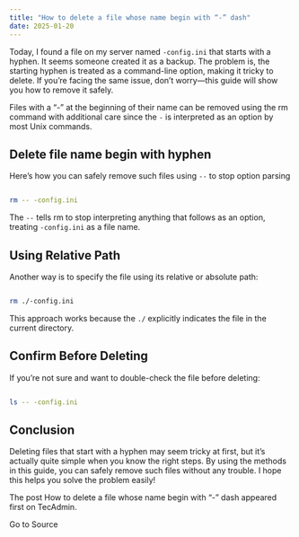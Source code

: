 ```yaml
---
title: "How to delete a file whose name begin with “-” dash"
date: 2025-01-20
---
```


Today, I found a file on my server named `-config.ini` that starts with a hyphen. It seems someone created it as a backup. The problem is, the starting hyphen is treated as a command-line option, making it tricky to delete. If you’re facing the same issue, don’t worry—this guide will show you how to remove it safely.

Files with a “-” at the beginning of their name can be removed using the rm command with additional care since the `-` is interpreted as an option by most Unix commands.

## Delete file name begin with hyphen

Here’s how you can safely remove such files using `--` to stop option parsing

```bash

rm -- -config.ini
```

The `--` tells rm to stop interpreting anything that follows as an option, treating `-config.ini` as a file name.

## Using Relative Path

Another way is to specify the file using its relative or absolute path:

```bash

rm ./-config.ini
```

This approach works because the `./` explicitly indicates the file in the current directory.

## Confirm Before Deleting

If you’re not sure and want to double-check the file before deleting:

```bash

ls -- -config.ini
```

## Conclusion

Deleting files that start with a hyphen may seem tricky at first, but it’s actually quite simple when you know the right steps. By using the methods in this guide, you can safely remove such files without any trouble. I hope this helps you solve the problem easily!

The post How to delete a file whose name begin with “-” dash appeared first on TecAdmin.

Go to Source

